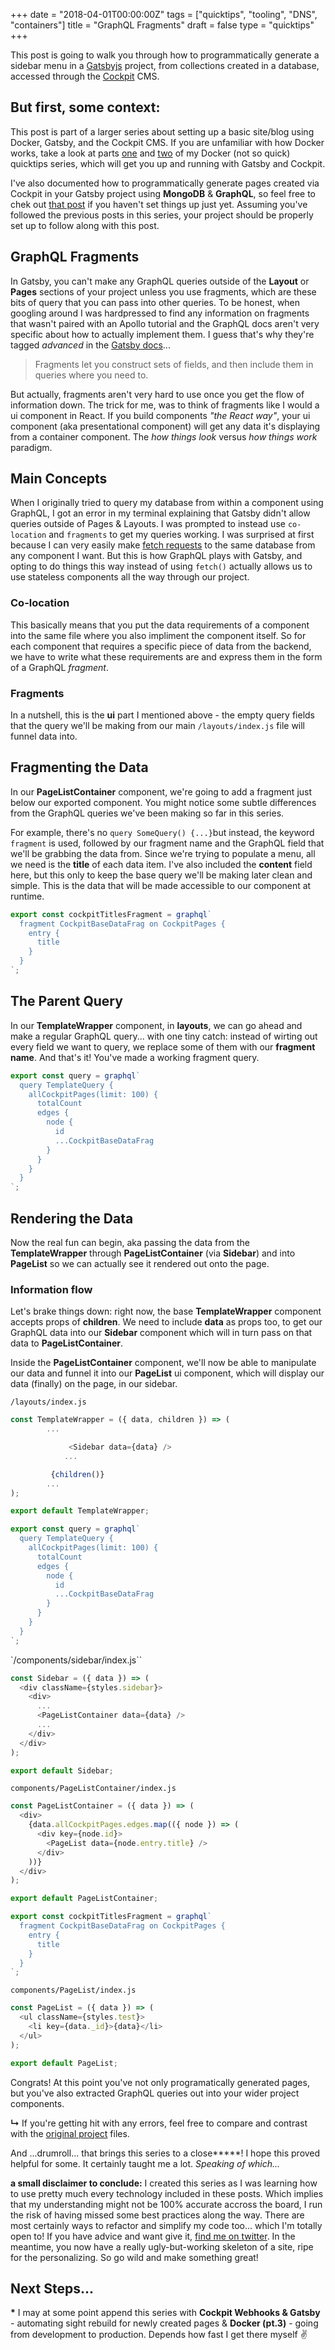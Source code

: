 +++
date = "2018-04-01T00:00:00Z"
tags = ["quicktips", "tooling", "DNS", "containers"]
title = "GraphQL Fragments"
draft = false
type = "quicktips"
+++

This post is going to walk you through how to programmatically generate a sidebar menu in a <a href="https://www.gatsbyjs.org/" target="_blank">Gatsbyjs</a> project, from collections created in a database, accessed through the <a href="https://getcockpit.com/" target="_blank">Cockpit</a> CMS.

## But first, some context:

This post is part of a larger series about setting up a basic site/blog using Docker, Gatsby, and the Cockpit CMS. If you are unfamiliar with how Docker works, take a look at parts <a href="https://www.unicornsfartpixels.com/quicktips/2018-03-15docker/" target="_blank">one</a> and <a href="https://www.unicornsfartpixels.com/quicktips/2018-03-15docker-compose/" target="_blank">two</a> of my Docker (not so quick) quicktips series, which will get you up and running with Gatsby and Cockpit.

I've also documented how to programmatically generate pages created via Cockpit in your Gatsby project using **MongoDB** & **GraphQL**, so feel free to chek out <a href="http://localhost:3000/quicktips/2018-03-23graphql-mongodb/" target="_blank">that post</a> if you haven't set things up just yet. Assuming you've followed the previous posts in this series, your project should be properly set up to follow along with this post.

## GraphQL Fragments

In Gatsby, you can't make any GraphQL queries outside of the **Layout** or **Pages** sections of your project unless you use fragments, which are these bits of query that you can pass into other queries. To be honest, when googling around I was hardpressed to find any information on fragments that wasn't paired with an Apollo tutorial and the GraphQL docs aren't very specific about how to actually implement them. I guess that's why they're tagged _advanced_ in the <a href="https://www.gatsbyjs.org/docs/querying-with-graphql/#fragments" target="_blank">Gatsby docs</a>...

> Fragments let you construct sets of fields, and then include them in queries where you need to.

But actually, fragments aren't very hard to use once you get the flow of information down. The trick for me, was to think of fragments like I would a ui component in React. If you build components _"the React way"_,
your ui component (aka presentational component) will get any data it's displaying from a container component. The _how things look_ versus _how things work_ paradigm.

## Main Concepts

When I originally tried to query my database from within a component using GraphQL, I got an error in my terminal explaining that Gatsby didn't allow queries outside of Pages & Layouts. I was prompted to instead use `co-location` and `fragments` to get my queries working. I was surprised at first because I can very easily make <a href="https://getcockpit.com/documentation/api/collections" target="_blank">fetch requests</a> to the same database from any component I want. But this is how GraphQL plays with Gatsby, and opting to do things this way instead of using `fetch()` actually allows us to use stateless components all the way through our project.

### Co-location

This basically means that you put the data requirements of a component into the same file where you also impliment the component itself. So for each component that requires a specific piece of data from the backend, we have to write what these requirements are and express them in the form of a GraphQL _fragment_.

### Fragments

In a nutshell, this is the **ui** part I mentioned above - the empty query fields that the query we'll be making from our main `/layouts/index.js` file will funnel data into.

## Fragmenting the Data

In our **PageListContainer** component, we're going to add a fragment just below our exported component. You might notice some subtle differences from the GraphQL queries we've been making so far in this series.

For example, there's no `query SomeQuery() {...}`but instead, the keyword `fragment` is used, followed by our fragment name and the GraphQL field that we'll be grabbing the data from. Since we're trying to populate a menu, all we need is the **title** of each data item. I've also included the **content** field here, but this only to keep the base query we'll be making later clean and simple. This is the data that will be made accessible to our component at runtime.

```javascript
export const cockpitTitlesFragment = graphql`
  fragment CockpitBaseDataFrag on CockpitPages {
    entry {
      title
    }
  }
`;
```

## The Parent Query

In our **TemplateWrapper** component, in **layouts**, we can go ahead and make a regular GraphQL query... with one tiny catch: instead of wirting out every field we want to query, we replace some of them with our **fragment name**. And that's it! You've made a working fragment query.

```javascript
export const query = graphql`
  query TemplateQuery {
    allCockpitPages(limit: 100) {
      totalCount
      edges {
        node {
          id
          ...CockpitBaseDataFrag
        }
      }
    }
  }
`;
```

## Rendering the Data

Now the real fun can begin, aka passing the data from the **TemplateWrapper** through **PageListContainer** (via **Sidebar**) and into **PageList** so we can actually see it rendered out onto the page.

### Information flow

Let's brake things down: right now, the base **TemplateWrapper** component accepts props of **children**. We need to include **data** as props too, to get our GraphQL data into our **Sidebar** component which will in turn pass on that data to **PageListContainer**.

Inside the **PageListContainer** component, we'll now be able to manipulate our data and funnel it into our **PageList** ui component, which will display our data (finally) on the page, in our sidebar.

`/layouts/index.js`

```javascript
const TemplateWrapper = ({ data, children }) => (
        ...

             <Sidebar data={data} />
            ...

         {children()}
        ...
);

export default TemplateWrapper;

export const query = graphql`
  query TemplateQuery {
    allCockpitPages(limit: 100) {
      totalCount
      edges {
        node {
          id
          ...CockpitBaseDataFrag
        }
      }
    }
  }
`;
```

`/components/sidebar/index.js``

```javascript
const Sidebar = ({ data }) => (
  <div className={styles.sidebar}>
    <div>
      ...
      <PageListContainer data={data} />
      ...
    </div>
  </div>
);

export default Sidebar;
```

`components/PageListContainer/index.js`

```javascript
const PageListContainer = ({ data }) => (
  <div>
    {data.allCockpitPages.edges.map(({ node }) => (
      <div key={node.id}>
        <PageList data={node.entry.title} />
      </div>
    ))}
  </div>
);

export default PageListContainer;

export const cockpitTitlesFragment = graphql`
  fragment CockpitBaseDataFrag on CockpitPages {
    entry {
      title
    }
  }
`;
```

`components/PageList/index.js`

```javascript
const PageList = ({ data }) => (
  <ul className={styles.test}>
    <li key={data._id}>{data}</li>
  </ul>
);

export default PageList;
```

Congrats! At this point you've not only programatically generated pages, but you've also extracted GraphQL queries out into your wider project components.

**↳** If you're getting hit with any errors, feel free to compare and contrast with the <a href="https://github.com/elizasj/gatsby-story-cockpit-docker" target="_blank">original project</a> files.

And ...drumroll... that brings this series to a close**\***! I hope this proved helpful for some. It certainly taught me a lot. _Speaking of which..._

**a small disclaimer to conclude:** I created this series as I was learning how to use pretty much every technology included in these posts. Which implies that my understanding might not be 100% accurate accross the board, I run the risk of having missed some best practices along the way. There are most certainly ways to refactor and simplify my code too... which I'm totally open to! If you have advice and want give it, <a href="https://twitter.com/iamelizasj" target="_blank">find me on twitter</a>. In the meantime, you now have a really ugly-but-working skeleton of a site, ripe for the personalizing. So go wild and make something great!

## Next Steps...

**\*** I may at some point append this series with **Cockpit Webhooks & Gatsby** - automating sight rebuild for newly created pages & **Docker (pt.3)** - going from development to production. Depends how fast I get there myself ✌️
